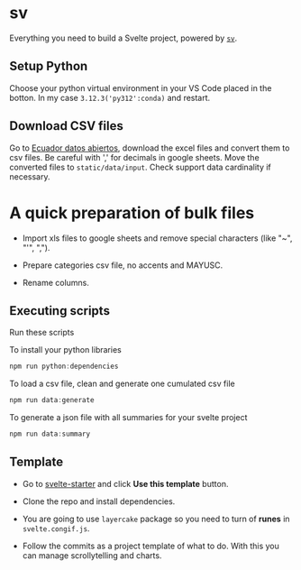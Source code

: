 # sv

Everything you need to build a Svelte project, powered by [`sv`](https://github.com/sveltejs/cli).

## Setup Python
Choose your python virtual environment in your VS Code placed in the botton. In my case `3.12.3('py312':conda)` and restart.

## Download CSV files
Go to [Ecuador datos abiertos](https://www.datosabiertos.gob.ec/dataset/personas-desaparecidas), download the excel files and convert them to csv files. Be careful with ',' for decimals in google sheets. Move the converted files to `static/data/input`.
Check support data cardinality if necessary.

# A quick preparation of bulk files
- Import xls files to google sheets and remove special characters (like "~", "'", ",").

- Prepare categories csv file, no accents and MAYUSC.  

- Rename columns.

## Executing scripts 
Run these scripts

To install your python libraries
```javascript
npm run python:dependencies
```

To load a csv file, clean and generate one cumulated csv file
```javascript
npm run data:generate
```

To generate a json file with all summaries for your svelte project
```javascript
npm run data:summary
```

## Template
- Go to [svelte-starter](https://github.com/the-pudding/svelte-starter) and  click **Use this template** button.

- Clone the repo and install dependencies.

- You are going to use `layercake` package so you need to turn of **runes**
in `svelte.congif.js`.

- Follow the commits as a project template of what to do. With this you can manage scrollytelling and charts.




